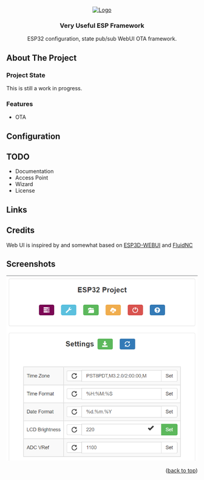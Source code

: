 
<!-- PROJECT LOGO -->
<br />
<div align="center">
  <a href="https://github.com/avenhaus/VUEF">
    <img src="images/logo.jpg" alt="Logo" width="80" height="80">
  </a>

<h3 align="center">Very Useful ESP Framework</h3>

  <p align="center">
    ESP32 configuration, state pub/sub WebUI OTA framework.
  </p>
</div>

<!-- ABOUT THE PROJECT -->
## About The Project


### Project State
This is still a work in progress. 

### Features

* OTA

## Configuration


## TODO

* Documentation
* Access Point
* Wizard
* License

## Links

## Credits
Web UI is inspired by and somewhat based on [ESP3D-WEBUI](https://github.com/luc-github/ESP3D-WEBUI) and [FluidNC](https://github.com/bdring/FluidNC)

## Screenshots

![WebUI](images/webui.png)

<p align="right">(<a href="#top">back to top</a>)</p> 
